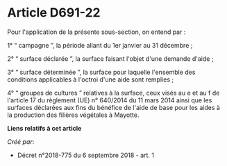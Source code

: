 # Article D691-22

Pour l'application de la présente sous-section, on entend par :

1° “ campagne ”, la période allant du 1er janvier au 31 décembre ;

2° “ surface déclarée ”, la surface faisant l'objet d'une demande d'aide ;

3° “ surface déterminée ”, la surface pour laquelle l'ensemble des conditions applicables à l'octroi d'une aide sont
remplies ;

4° “ groupes de cultures ” relatives à la surface, ceux visés au e et au f de l'article 17 du règlement (UE) n° 640/2014 du
11 mars 2014 ainsi que les surfaces déclarées aux fins du bénéfice de l'aide de base pour les aides à la production des
filières végétales à Mayotte.

**Liens relatifs à cet article**

_Créé par_:

  - Décret n°2018-775 du 6 septembre 2018 - art. 1
